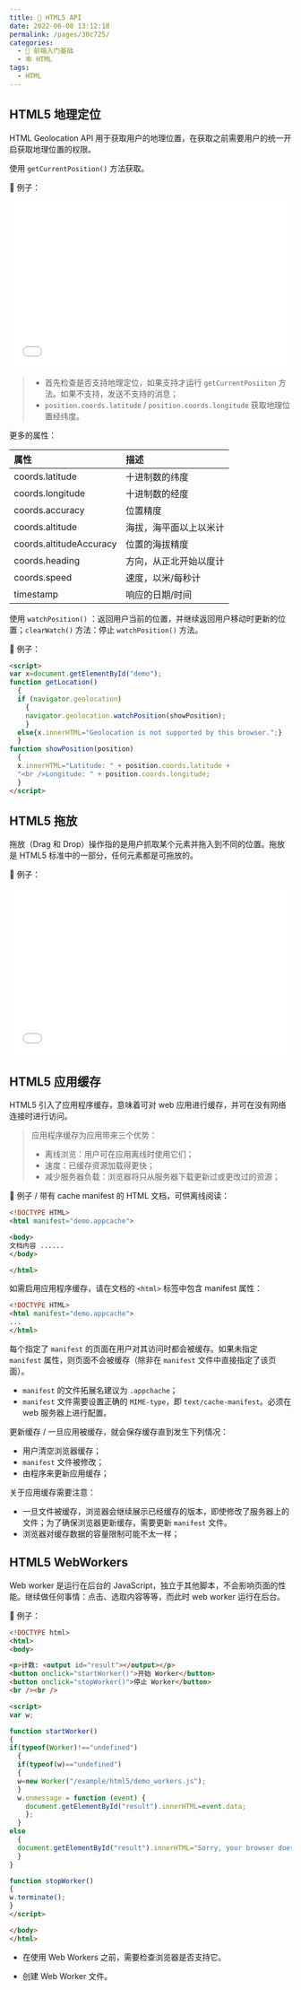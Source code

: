 ```yaml
---
title: 🍗 HTML5 API
date: 2022-06-08 13:12:18
permalink: /pages/30c725/
categories:
  - 🚶 前端入门基础
  - 🕸 HTML
tags:
  - HTML
---
```


## HTML5 地理定位

HTML Geolocation API 用于获取用户的地理位置，在获取之前需要用户的统一开启获取地理位置的权限。

使用 `getCurrentPosition()` 方法获取。

🌰 例子：

<iframe width="100%" height="300" src="//jsfiddle.net/simon1uo/qzfs4hgL/2/embedded/" allowfullscreen="allowfullscreen" allowpaymentrequest frameborder="0"></iframe>

> + 首先检查是否支持地理定位，如果支持才运行 `getCurrentPosiiton` 方法。如果不支持，发送不支持的消息；
> + `position.coords.latitude` / `position.coords.longitude` 获取地理位置经纬度。



更多的属性：

| 属性                    | 描述                   |
| :---------------------- | :--------------------- |
| coords.latitude         | 十进制数的纬度         |
| coords.longitude        | 十进制数的经度         |
| coords.accuracy         | 位置精度               |
| coords.altitude         | 海拔，海平面以上以米计 |
| coords.altitudeAccuracy | 位置的海拔精度         |
| coords.heading          | 方向，从正北开始以度计 |
| coords.speed            | 速度，以米/每秒计      |
| timestamp               | 响应的日期/时间        |



使用 `watchPosition()` ：返回用户当前的位置，并继续返回用户移动时更新的位置；`clearWatch()` 方法：停止 `watchPosition()` 方法。

🌰 例子：

```html
<script>
var x=document.getElementById("demo");
function getLocation()
  {
  if (navigator.geolocation)
    {
    navigator.geolocation.watchPosition(showPosition);
    }
  else{x.innerHTML="Geolocation is not supported by this browser.";}
  }
function showPosition(position)
  {
  x.innerHTML="Latitude: " + position.coords.latitude +
  "<br />Longitude: " + position.coords.longitude;
  }
</script>
```



## HTML5 拖放

拖放（Drag 和 Drop）操作指的是用户抓取某个元素并拖入到不同的位置。拖放是 HTML5 标准中的一部分，任何元素都是可拖放的。



🌰 例子：

<iframe width="100%" height="300" src="//jsfiddle.net/simon1uo/jw834h9y/2/embedded/" allowfullscreen="allowfullscreen" allowpaymentrequest frameborder="0"></iframe>



## HTML5 应用缓存

HTML5 引入了应用程序缓存，意味着可对 web 应用进行缓存，并可在没有网络连接时进行访问。

> 应用程序缓存为应用带来三个优势：
>
> + 离线浏览：用户可在应用离线时使用它们；
> + 速度：已缓存资源加载得更快；
> + 减少服务器负载：浏览器将只从服务器下载更新过或更改过的资源；



🌰 例子 / 带有 cache manifest 的 HTML 文档，可供离线阅读：

```html
<!DOCTYPE HTML>
<html manifest="demo.appcache">

<body>
文档内容 ......
</body>

</html>
```



如需启用应用程序缓存，请在文档的 `<html>` 标签中包含 manifest 属性：

```html
<!DOCTYPE HTML>
<html manifest="demo.appcache">
...
</html>
```

每个指定了 `manifest` 的页面在用户对其访问时都会被缓存。如果未指定 `manifest` 属性，则页面不会被缓存（除非在 `manifest` 文件中直接指定了该页面）。

+ `manifest` 的文件拓展名建议为 `.appchache`；
+ `manifest` 文件需要设置正确的 `MIME-type`，即 `text/cache-manifest`。必须在 web 服务器上进行配置。



更新缓存 / 一旦应用被缓存，就会保存缓存直到发生下列情况：

+ 用户清空浏览器缓存；
+ `manifest` 文件被修改；
+ 由程序来更新应用缓存；



关于应用缓存需要注意：

+ 一旦文件被缓存，浏览器会继续展示已经缓存的版本，即使修改了服务器上的文件；为了确保浏览器更新缓存，需要更新 `manifest` 文件。
+ 浏览器对缓存数据的容量限制可能不太一样；



## HTML5 WebWorkers

Web worker 是运行在后台的 JavaScript，独立于其他脚本，不会影响页面的性能。继续做任何事情：点击、选取内容等等，而此时 web worker 运行在后台。

🌰 例子：
```html
<!DOCTYPE html>
<html>
<body>

<p>计数: <output id="result"></output></p>
<button onclick="startWorker()">开始 Worker</button> 
<button onclick="stopWorker()">停止 Worker</button>
<br /><br />

<script>
var w;

function startWorker()
{
if(typeof(Worker)!=="undefined")
  {
  if(typeof(w)=="undefined")
  {
  w=new Worker("/example/html5/demo_workers.js");
  }
  w.onmessage = function (event) {
    document.getElementById("result").innerHTML=event.data;
    };
  }
else
  {
  document.getElementById("result").innerHTML="Sorry, your browser does not support Web Workers...";
  }
}

function stopWorker()
{ 
w.terminate();
}
</script>

</body>
</html>
```



+ 在使用 Web Workers 之前，需要检查浏览器是否支持它。

+ 创建 Web Worker 文件。
